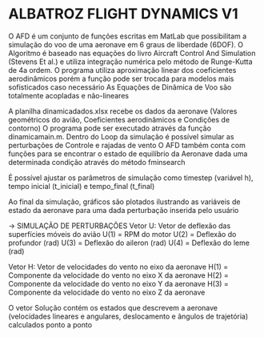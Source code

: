 # ALBATROZ FLIGHT DYNAMICS V1

O AFD é um conjunto de funções escritas em MatLab que possibilitam a simulação do voo de uma aeronave em 6 graus de liberdade (6DOF).
O Algoritmo é baseado nas equações do livro Aircraft Control And Simulation (Stevens Et al.) e utiliza integração numérica pelo método de Runge-Kutta de 4a ordem.
O programa utiliza aproximação linear dos coeficientes aerodinâmicos porém a função pode ser trocada para modelos mais sofisticados caso necessário
As Equações de Dinâmica de Voo são totalmente acopladas e não-lineares

A planilha dinamicadados.xlsx recebe os dados da aeronave (Valores geométricos do avião, Coeficientes aerodinâmicos e Condições de contorno)
O programa pode ser executado através da função dinamicamain.m. Dentro do Loop da simulação é possível simular as perturbações de Controle e rajadas de vento
O AFD também conta com funções para se encontrar o estado de equilíbrio da Aeronave dada uma determinada condição através do método fminsearch

É possível ajustar os parâmetros de simulação como timestep (variável h), tempo inicial (t_inicial) e tempo_final (t_final)

Ao final da simulação, gráficos são plotados ilustrando as variáveis de estado da aeronave para uma dada perturbação inserida pelo usuário

-> SIMULAÇÃO DE PERTURBAÇÕES
Vetor U: Vetor de deflexão das superfícies móveis do avião
U(1) = RPM do motor
U(2) = Deflexão do profundor (rad)
U(3) = Deflexão do aileron (rad)
U(4) = Deflexão do leme (rad)

Vetor H: Vetor de velocidades do vento no eixo da aeronave
H(1) = Componente da velocidade do vento no eixo X da aeronave
H(2) = Componente da velocidade do vento no eixo Y da aeronave
H(3) = Componente da velocidade do vento no eixo Z da aeronave

O vetor Solução contém os estados que descrevem a aeronave (velocidades lineares e angulares, deslocamento e ângulos de trajetória) calculados ponto a ponto

